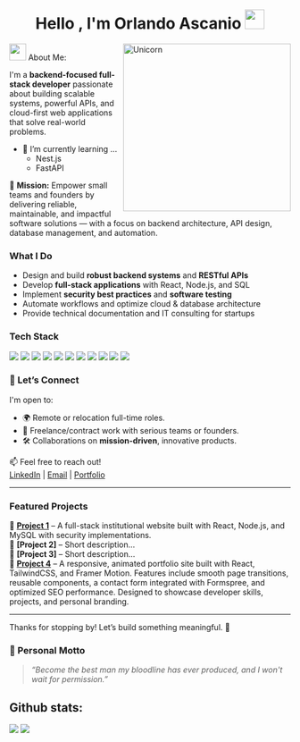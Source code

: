 <h1 align="center"><b>Hello , I'm Orlando Ascanio </b><img src="https://media.giphy.com/media/hvRJCLFzcasrR4ia7z/giphy.gif" width="35"></h1>


<img align="right" width=300px alt="Unicorn" src="https://media.giphy.com/media/v1.Y2lkPTc5MGI3NjExejB1bWUwbnNlbnRyejU5bjZjbTM5OHF3eDVlMG42amo4anl1dWs0aiZlcD12MV9naWZzX3NlYXJjaCZjdD1n/a5MFvAwc6GPf2/giphy.gif" />


<img src="https://media.giphy.com/media/ObNTw8Uzwy6KQ/giphy.gif" width="30px"> About Me:

I'm a **backend-focused full-stack developer** passionate about building scalable systems, powerful APIs, and cloud-first web applications that solve real-world problems.
- 🌱 I’m currently learning ...
  - Nest.js
  - FastAPI

🚀 **Mission:** Empower small teams and founders by delivering reliable, maintainable, and impactful software solutions — with a focus on backend architecture, API design, database management, and automation.

### What I Do
- Design and build **robust backend systems** and **RESTful APIs**  
- Develop **full-stack applications** with React, Node.js, and SQL  
- Implement **security best practices** and **software testing**  
- Automate workflows and optimize cloud & database architecture  
- Provide technical documentation and IT consulting for startups  

### Tech Stack  
<span> 
  <img src="https://img.shields.io/badge/javascript-%23323330.svg?style=for-the-badge&logo=javascript&logoColor=%23F7DF1E">
  <img src="https://img.shields.io/badge/python-3670A0?style=for-the-badge&logo=python&logoColor=ffdd54">
  <img src="https://img.shields.io/badge/typescript-%23007ACC.svg?style=for-the-badge&logo=typescript&logoColor=white">
  <img src="https://img.shields.io/badge/express.js-%23404d59.svg?style=for-the-badge&logo=express&logoColor=%2361DAFB">
  <img src="https://img.shields.io/badge/FastAPI-005571?style=for-the-badge&logo=fastapi">
  <img src="https://img.shields.io/badge/node.js-6DA55F?style=for-the-badge&logo=node.js&logoColor=white">
  <img src= "https://img.shields.io/badge/react-%2320232a.svg?style=for-the-badge&logo=react&logoColor=%2361DAFB">
  <img src= "https://img.shields.io/badge/Next-black?style=for-the-badge&logo=next.js&logoColor=white">
  <img src= "https://img.shields.io/badge/redis-%23DD0031.svg?style=for-the-badge&logo=redis&logoColor=white">
  <img src= "https://img.shields.io/badge/docker-%230db7ed.svg?style=for-the-badge&logo=docker&logoColor=white">
  <img src= "https://img.shields.io/badge/git-%23F05033.svg?style=for-the-badge&logo=git&logoColor=white">

</span>

### 🤝 Let’s Connect  
I'm open to:
- 🌍 Remote or relocation full-time roles.
- 🧩 Freelance/contract work with serious teams or founders.
- 🛠 Collaborations on **mission-driven**, innovative products.

📫 Feel free to reach out!  
[LinkedIn](https://www.linkedin.com/in/orlando-ascanio-dev) | [Email](mailto:gojer@naver.com) | [Portfolio](https://portfolio-orlandos-projects-8aa08152.vercel.app/)

---

### Featured Projects  
🔹 **[Project 1](https://....com)** – A full-stack institutional website built with React, Node.js, and MySQL with security implementations.  
🔹 **[Project 2]** – Short description...  
🔹 **[Project 3]** – Short description...  
🔹 **[Project 4](https://github.com/Gojer16/Portfolio)** – A responsive, animated portfolio site built with React, TailwindCSS, and Framer Motion. Features include smooth page transitions, reusable components, a contact form integrated with Formspree, and optimized SEO performance. Designed to showcase developer skills, projects, and personal branding.

---

Thanks for stopping by! Let’s build something meaningful. 🙌
### 🧠 Personal Motto  
> *“Become the best man my bloodline has ever produced, and I won't wait for permission.”*

<h2>Github stats:</h2> 

[![](https://github-readme-stats.vercel.app/api?username=gojer16&show_icons=true&theme=tokyonight&hide_border=true&locale=en)](https://github.com/gojer16)
[![](https://github-readme-streak-stats.herokuapp.com/?user=gojer16&theme=material-palenight)](https://github.com/gojer16)
</div>
